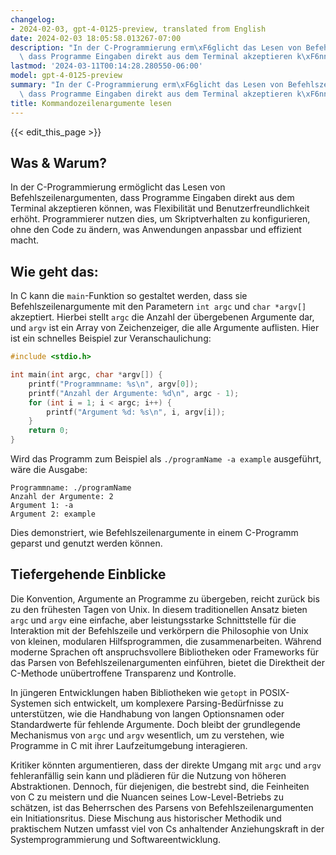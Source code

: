 ```yaml
---
changelog:
- 2024-02-03, gpt-4-0125-preview, translated from English
date: 2024-02-03 18:05:58.013267-07:00
description: "In der C-Programmierung erm\xF6glicht das Lesen von Befehlszeilenargumenten,\
  \ dass Programme Eingaben direkt aus dem Terminal akzeptieren k\xF6nnen, was\u2026"
lastmod: '2024-03-11T00:14:28.280550-06:00'
model: gpt-4-0125-preview
summary: "In der C-Programmierung erm\xF6glicht das Lesen von Befehlszeilenargumenten,\
  \ dass Programme Eingaben direkt aus dem Terminal akzeptieren k\xF6nnen, was\u2026"
title: Kommandozeilenargumente lesen
---
```


{{< edit_this_page >}}

## Was & Warum?

In der C-Programmierung ermöglicht das Lesen von Befehlszeilenargumenten, dass Programme Eingaben direkt aus dem Terminal akzeptieren können, was Flexibilität und Benutzerfreundlichkeit erhöht. Programmierer nutzen dies, um Skriptverhalten zu konfigurieren, ohne den Code zu ändern, was Anwendungen anpassbar und effizient macht.

## Wie geht das:

In C kann die `main`-Funktion so gestaltet werden, dass sie Befehlszeilenargumente mit den Parametern `int argc` und `char *argv[]` akzeptiert. Hierbei stellt `argc` die Anzahl der übergebenen Argumente dar, und `argv` ist ein Array von Zeichenzeiger, die alle Argumente auflisten. Hier ist ein schnelles Beispiel zur Veranschaulichung:

```c
#include <stdio.h>

int main(int argc, char *argv[]) {
    printf("Programmname: %s\n", argv[0]);
    printf("Anzahl der Argumente: %d\n", argc - 1);
    for (int i = 1; i < argc; i++) {
        printf("Argument %d: %s\n", i, argv[i]);
    }
    return 0;
}
```

Wird das Programm zum Beispiel als `./programName -a example` ausgeführt, wäre die Ausgabe:

```
Programmname: ./programName
Anzahl der Argumente: 2
Argument 1: -a
Argument 2: example
```

Dies demonstriert, wie Befehlszeilenargumente in einem C-Programm geparst und genutzt werden können.

## Tiefergehende Einblicke

Die Konvention, Argumente an Programme zu übergeben, reicht zurück bis zu den frühesten Tagen von Unix. In diesem traditionellen Ansatz bieten `argc` und `argv` eine einfache, aber leistungsstarke Schnittstelle für die Interaktion mit der Befehlszeile und verkörpern die Philosophie von Unix von kleinen, modularen Hilfsprogrammen, die zusammenarbeiten. Während moderne Sprachen oft anspruchsvollere Bibliotheken oder Frameworks für das Parsen von Befehlszeilenargumenten einführen, bietet die Direktheit der C-Methode unübertroffene Transparenz und Kontrolle.

In jüngeren Entwicklungen haben Bibliotheken wie `getopt` in POSIX-Systemen sich entwickelt, um komplexere Parsing-Bedürfnisse zu unterstützen, wie die Handhabung von langen Optionsnamen oder Standardwerte für fehlende Argumente. Doch bleibt der grundlegende Mechanismus von `argc` und `argv` wesentlich, um zu verstehen, wie Programme in C mit ihrer Laufzeitumgebung interagieren.

Kritiker könnten argumentieren, dass der direkte Umgang mit `argc` und `argv` fehleranfällig sein kann und plädieren für die Nutzung von höheren Abstraktionen. Dennoch, für diejenigen, die bestrebt sind, die Feinheiten von C zu meistern und die Nuancen seines Low-Level-Betriebs zu schätzen, ist das Beherrschen des Parsens von Befehlszeilenargumenten ein Initiationsritus. Diese Mischung aus historischer Methodik und praktischem Nutzen umfasst viel von Cs anhaltender Anziehungskraft in der Systemprogrammierung und Softwareentwicklung.
